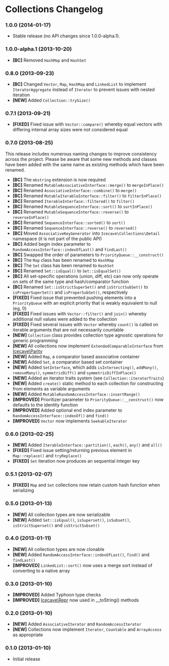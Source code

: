 # Collections Changelog

### 1.0.0 (2014-01-17)

* Stable release (no API changes since 1.0.0-alpha.1).

### 1.0.0-alpha.1 (2013-10-20)

* **[BC]** Removed `HashMap` and `HashSet`

### 0.8.0 (2013-09-23)

* **[BC]** Changed `Vector`, `Map`, `HashMap` and `LinkedList` to implement `IteratorAggregate` instead of `Iterator` to prevent issues with nested iteration
* **[NEW]** Added `Collection::trySize()`

### 0.7.1 (2013-09-21)

* **[FIXED]** Fixed issue with `Vector::compare()` whereby equal vectors with differing internal array sizes were not considered equal

### 0.7.0 (2013-08-25)

This release includes numerous naming changes to improve consistency across the project. Please be aware that some new
methods and classes have been added with the same name as existing methods which have been renamed.

* **[BC]** The `mbstring` extension is now required
* **[BC]** Renamed `MutableAssociativeInterface::merge()` to `mergeInPlace()`
* **[BC]** Renamed `AssociativeInterface::combine()` to `merge()`
* **[BC]** Renamed `MutableIterableInterface::filter()` to `filterInPlace()`
* **[BC]** Renamed `IterableInterface::filtered()` to `filter()`
* **[BC]** Renamed `MutableSequenceInterface::sort()` to `sortInPlace()`
* **[BC]** Renamed `MutableSequenceInterface::reverse()` to `reverseInPlace()`
* **[BC]** Renamed `SequenceInterface::sorted()` to `sort()`
* **[BC]** Renamed `SequenceInterface::reverse()` to `reversed()`
* **[BC]** Moved `AssociativeKeyGenerator` into `Icecave\Collections\Detail` namespace (it is not part of the public API)
* **[BC]** Added begin index parameter to `RandomAccessInterface::indexOfLast()` and `findLast()`
* **[BC]** Swapped the order of parameters to `PriorityQueue::__construct()`
* **[BC]** The `Map` class has been renamed to `HashMap`
* **[BC]** The `Set` class has been renamed to `HashSet`
* **[BC]** Renamed `Set::isEqual()` to `Set::isEqualSet()`
* **[BC]** All set-specific operations (union, diff, etc) can now only operate on sets of the same type and hash/comparator function
* **[BC]** Renamed `Set::isStrictSuperSet()` and `isStrictSubSet()` to `isProperSuperSet()` and `isProperSubSet()`, respectively
* **[FIXED]** Fixed issue that prevented pushing elements into a `PriorityQueue` with an explicit priority that is weakly equivalent to null (eg, 0)
* **[FIXED]** Fixed issues with `Vector::filter()` and `join()` whereby additional null values were added to the collection
* **[FIXED]** Fixed several issues with `Vector` whereby `count()` is called on iterable arguments that are not necessarily countable
* **[NEW]** `Collection` class provides collection type agnostic operations for generic programming
* **[NEW]** All collections now implement `ExtendedComparableInterface` from [Icecave\Parity](https://github.com/IcecaveStudios/parity)
* **[NEW]** Added `Map`, a comparator based associative container
* **[NEW]** Added `Set`, a comparator based set container
* **[NEW]** Added `SetInterface`, which adds `isIntersecting()`, `addMany()`, `removeMany()`, `symmetricDiff()` and `symmetricDiffInPlace()`
* **[NEW]** Added an iterator traits system (see `Collection::iteratorTraits`)
* **[NEW]** Added `create()` static method to each collection for constructing from elements as variable arguments
* **[NEW]** Added `MutableRandomAccessInterface::insertRange()`
* **[IMPROVED]** Prioritizer parameter to `PriorityQueue::__construct()` now defaults to the identity function
* **[IMPROVED]** Added optional end index parameter to `RandomAccessInterface::indexOf()` and `find()`
* **[IMPROVED]** `Vector` now implements `SeekableIterator`

### 0.6.0 (2013-02-25)

* **[NEW]** Added `IterableInterface::partition()`, `each()`, `any()` and `all()`
* **[FIXED]** Fixed issue setting/returning previous element in `Map::replace()` and `tryReplace()`
* **[FIXED]** `Set` iteration now produces an sequential integer key

### 0.5.1 (2013-02-07)

* **[FIXED]** `Map` and `Set` collections now retain custom hash function when serializing

### 0.5.0 (2013-01-13)

* **[NEW]** All collection types are now serializable
* **[NEW]** Added `Set::isEqual()`, `isSuperset()`, `isSubset()`, `isStrictSuperset()` and `isStrictSubset()`

### 0.4.0 (2013-01-11)

* **[NEW]** All collection types are now clonable
* **[NEW]** Added `RandomAccessInterface::indexOfLast()`, `find()` and `findLast()`
* **[IMPROVED]** `LinkedList::sort()` now uses a merge sort instead of converting to a native array

### 0.3.0 (2013-01-10)

* **[IMPROVED]** Added Typhoon type checks
* **[IMPROVED]** [Icecave\Repr](https://github.com/IcecaveStudios/repr) now used in __toString() methods

### 0.2.0 (2013-01-10)

* **[NEW]** Added `AssociativeIterator` and `RandomAccessIterator`
* **[NEW]** Collections now implement `Iterator`, `Countable` and `ArrayAccess` as appropriate

### 0.1.0 (2013-01-10)

* Initial release

